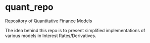 # quant_repo
Repository of Quantitative Finance Models

The idea behind this repo is to present simplified implementations of various models in Interest Rates/Derivatives.

